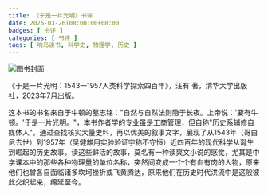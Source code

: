 ```yaml
---
title: 《于是一片光明》书评
date: 2025-03-26T08:00:00+08:00
badges: [ 书评 ]
categories: [ 书评 ]
tags: [ 响马读书, 科学史, 物理学, 历史 ]
---
```


<div class="p-3 text-center">
  <img class="img-fluid" src="/images/2025/0326/book-cover.png" alt="图书封面">
</div>

《于是一片光明：1543一1957人类科学探索四百年》，汪有 著，清华大学出版社，2023年7月出版。

这本书的书名来自于牛顿的墓志铭："自然与自然法则隐于长夜。上帝说：'要有牛顿。'于是一片光明。"，本书作者学的专业虽是工商管理，但自称"历史系辅修自媒体人"，通过查找核实大量史料，再以优美的叙事文字，展现了从1543年（哥白尼去世）到1957年（吴健雄用实验验证宇称不守恒）近四百年的现代科学从诞生到崛起的历史故事。读这些鲜活的故事，莫名有一种读爽文小说的感觉，尤其是中学课本中的那些各种物理量的单位名称，突然间变成一个个有血有肉的人物，原来他们也曾各自面临诸多坎坷挫折或飞黄腾达，原来他们在历史时代洪流中是这般彼此交织起来，绵延至今。

